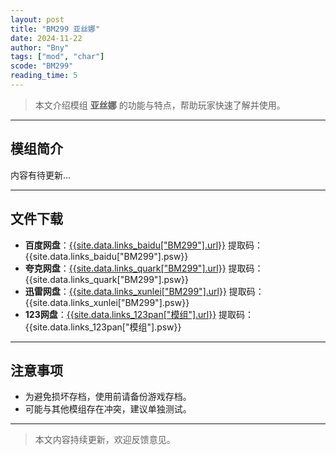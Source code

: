 ```yaml
---
layout: post
title: "BM299 亚丝娜"
date: 2024-11-22
author: "Bny"
tags: ["mod", "char"]
scode: "BM299"
reading_time: 5
---
```


> 本文介绍模组 **亚丝娜** 的功能与特点，帮助玩家快速了解并使用。

---

## 模组简介

内容有待更新...

---

## 文件下载
- **百度网盘**：[{{site.data.links_baidu["BM299"].url}}]({{site.data.links_baidu["BM299"].url}}) 提取码：{{site.data.links_baidu["BM299"].psw}}
- **夸克网盘**：[{{site.data.links_quark["BM299"].url}}]({{site.data.links_quark["BM299"].url}}) 提取码：{{site.data.links_quark["BM299"].psw}}
- **迅雷网盘**：[{{site.data.links_xunlei["BM299"].url}}]({{site.data.links_xunlei["BM299"].url}}) 提取码：{{site.data.links_xunlei["BM299"].psw}}
- **123网盘**：[{{site.data.links_123pan["模组"].url}}]({{site.data.links_123pan["模组"].url}}) 提取码：{{site.data.links_123pan["模组"].psw}}

---

## 注意事项
- 为避免损坏存档，使用前请备份游戏存档。
- 可能与其他模组存在冲突，建议单独测试。

---

> 本文内容持续更新，欢迎反馈意见。
